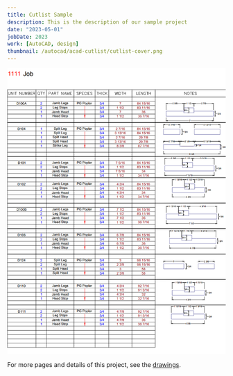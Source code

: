 ```yaml
---
title: Cutlist Sample
description: This is the description of our sample project
date: "2023-05-01"
jobDate: 2023
work: [AutoCAD, design]
thumbnail: /autocad/acad-cutlist/cutlist-cover.png
---
```


[![Cutlist sample](cutlist-cover.png)](cutlist-cover.png)

For more pages and details of this project, see the [drawings](Cutlist-Sample.pdf "drawings").